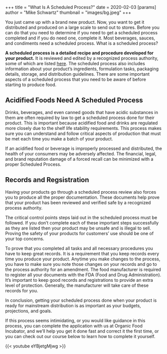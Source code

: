 +++
title = "What Is A Scheduled Process?"
date = 2020-02-03
[params]
author = "Mike Schwartz"
thumbnail = "images/bg.jpeg"
+++

You just came up with a brand new product. Now, you want to get it distributed
and produced on a large scale to send out to stores. Before you can do that you
need to determine if you need to get a scheduled process completed and if you do
need one, complete it. Most beverages, sauces, and condiments need a scheduled
process. What is a scheduled process?

<!--more-->

**A scheduled process is a detailed recipe and procedure developed for your
product.** It is reviewed and edited by a recognized process authority, some of
which are listed [here](). The scheduled process also includes information about
your product’s ingredients, formulation tasks, packaging details, storage, and
distribution guidelines. There are some important aspects of a scheduled process
that you need to be aware of before starting to produce food.

## Acidified Foods Need A Scheduled Process

Drinks, beverages, and even canned goods that have acidic substances in them are
often required by law to get a scheduled process done for their product. This is
important because acidified food and drinks are regulated more closely due to
the shelf life stability requirements. This process makes sure you can
understand and follow critical aspects of production that must be met each time
you make a batch of your product.

If an acidified food or beverage is improperly processed and distributed, the
health of your consumers may be adversely affected. The financial, legal, and
brand reputation damage of a forced recall can be minimized with a proper
Scheduled Process.

## Records and Regsistration

Having your products go through a scheduled process review also forces you to
produce all the proper documentation. These documents help prove that your
product has been reviewed and verified safe by a recognized process authority.

The critical control points steps laid out in the scheduled process must be
followed. If you don’t complete each of these important steps successfully as
they are listed then your product may be unsafe and is illegal to sell. Proving
the safety of your products for customers’ use should be one of your top
concerns.

To prove that you completed all tasks and all necessary procedures you have to
keep great records. It is a requirement that you keep records every time you
produce your product. Anytime you make changes to the process, you have to make
sure you note those changes on your records and go to the process authority for
an amendment. The food manufacturer is required to register all your documents
with the FDA (Food and Drug Administration). It’s important to keep good records
and registrations to provide an extra level of protection. Generally, the
manufacturer will take care of these records for you.

In conclusion, getting your scheduled process done when your product is ready
for mainstream distribution is as important as your budgets, projections, and
goals.

If this process seems intimidating, or you would like guidance in this process,
you can complete the application with us at Organic Food Incubator, and we’ll
help you get it done fast and correct it the first time, or you can check out
our course below to learn how to complete it yourself.

{{< youtube eYBjetgMjwg >}}
